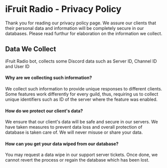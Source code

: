 # iFruit Radio - Privacy Policy
Thank you for reading our privacy policy page. We assure our clients that their personal data and information will be completely secure in our databases. Please read furthur for elaboration on the information we collect.

## Data We Collect
iFruit Radio bot, collects some Discord data such as Server ID, Channel ID and User ID
#### Why are we collecting such information?
We collect such information to provide unique responses to different clients. Some features work differently for every guild, thus, requiring us to collect unique identifiers such as ID of the server where the feature was enabled.
#### How do we protect our client's data?
We ensure that our client's data will be safe and secure in our servers. We have taken measures to prevent data loss and overall protection of database is taken care of. We will never misuse or share your data.
#### How can you get your data wiped from our database?
You may request a data wipe in our support server tickets. Once done, we cannot revert the process or regain the database which has been lost.